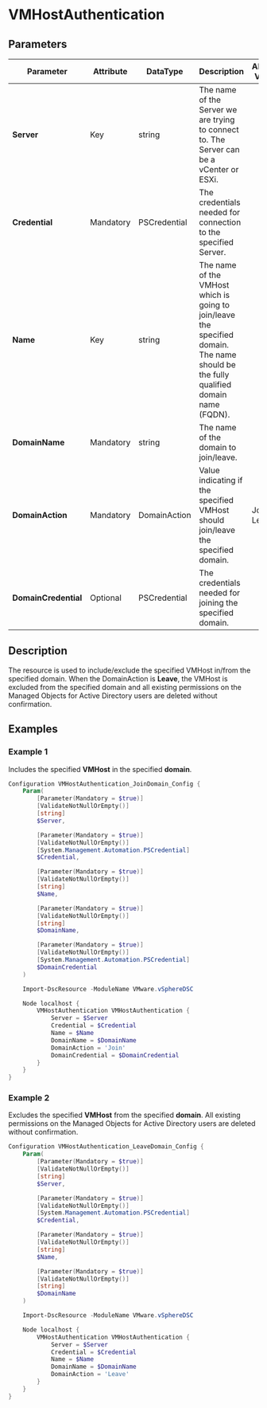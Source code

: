 # VMHostAuthentication

## Parameters

| Parameter | Attribute | DataType | Description | Allowed Values |
| --- | --- | --- | --- | --- |
| **Server** | Key | string | The name of the Server we are trying to connect to. The Server can be a vCenter or ESXi. ||
| **Credential** | Mandatory | PSCredential | The credentials needed for connection to the specified Server. ||
| **Name** | Key | string | The name of the VMHost which is going to join/leave the specified domain. The name should be the fully qualified domain name (FQDN). ||
| **DomainName** | Mandatory | string | The name of the domain to join/leave. ||
| **DomainAction** | Mandatory | DomainAction | Value indicating if the specified VMHost should join/leave the specified domain. | Join, Leave |
| **DomainCredential** | Optional | PSCredential | The credentials needed for joining the specified domain. ||

## Description

The resource is used to include/exclude the specified VMHost in/from the specified domain. When the DomainAction is **Leave**, the VMHost is excluded from the specified domain and all existing permissions on the Managed Objects for Active Directory users are deleted without confirmation.

## Examples

### Example 1

Includes the specified **VMHost** in the specified **domain**.

```powershell
Configuration VMHostAuthentication_JoinDomain_Config {
    Param(
        [Parameter(Mandatory = $true)]
        [ValidateNotNullOrEmpty()]
        [string]
        $Server,

        [Parameter(Mandatory = $true)]
        [ValidateNotNullOrEmpty()]
        [System.Management.Automation.PSCredential]
        $Credential,

        [Parameter(Mandatory = $true)]
        [ValidateNotNullOrEmpty()]
        [string]
        $Name,

        [Parameter(Mandatory = $true)]
        [ValidateNotNullOrEmpty()]
        [string]
        $DomainName,

        [Parameter(Mandatory = $true)]
        [ValidateNotNullOrEmpty()]
        [System.Management.Automation.PSCredential]
        $DomainCredential
    )

    Import-DscResource -ModuleName VMware.vSphereDSC

    Node localhost {
        VMHostAuthentication VMHostAuthentication {
            Server = $Server
            Credential = $Credential
            Name = $Name
            DomainName = $DomainName
            DomainAction = 'Join'
            DomainCredential = $DomainCredential
        }
    }
}
```

### Example 2

Excludes the specified **VMHost** from the specified **domain**. All existing permissions on the Managed Objects for Active Directory users are deleted without confirmation.

```powershell
Configuration VMHostAuthentication_LeaveDomain_Config {
    Param(
        [Parameter(Mandatory = $true)]
        [ValidateNotNullOrEmpty()]
        [string]
        $Server,

        [Parameter(Mandatory = $true)]
        [ValidateNotNullOrEmpty()]
        [System.Management.Automation.PSCredential]
        $Credential,

        [Parameter(Mandatory = $true)]
        [ValidateNotNullOrEmpty()]
        [string]
        $Name,

        [Parameter(Mandatory = $true)]
        [ValidateNotNullOrEmpty()]
        [string]
        $DomainName
    )

    Import-DscResource -ModuleName VMware.vSphereDSC

    Node localhost {
        VMHostAuthentication VMHostAuthentication {
            Server = $Server
            Credential = $Credential
            Name = $Name
            DomainName = $DomainName
            DomainAction = 'Leave'
        }
    }
}
```
